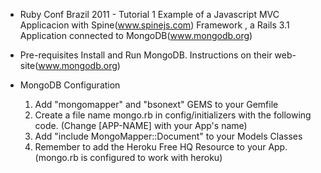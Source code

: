 * Ruby Conf Brazil 2011 - Tutorial 1
  Example of a Javascript MVC Applicacion with Spine(www.spinejs.com) Framework , a Rails 3.1 Application connected to MongoDB(www.mongodb.org)

* Pre-requisites
  Install and Run MongoDB. Instructions on their web-site(www.mongodb.org)

* MongoDB Configuration
  1. Add "mongomapper" and "bsonext" GEMS to your Gemfile
  1. Create a file name mongo.rb in config/initializers with the following code. (Change [APP-NAME] with your App's name)
  1. Add "include MongoMapper::Document" to your Models Classes
  1. Remember to add the Heroku Free HQ Resource to your App. (mongo.rb is configured to work with heroku)
  